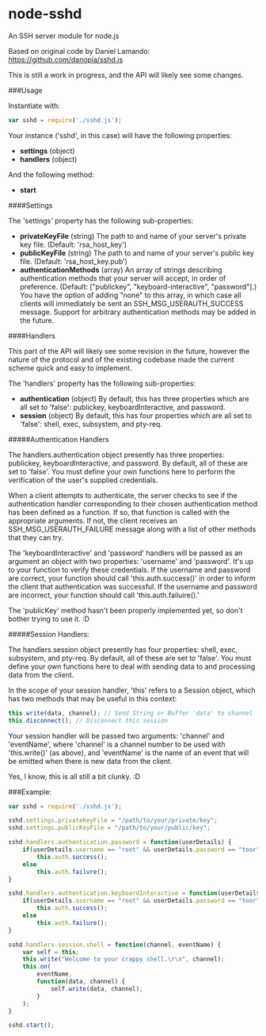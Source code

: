 node-sshd
=========

An SSH server module for node.js

Based on original code by Daniel Lamando: https://github.com/danopia/sshd.js

This is still a work in progress, and the API will likely see some changes.

###Usage

Instantiate with:

```js
var sshd = require('./sshd.js');
```

Your instance ('sshd', in this case) will have the following properties:

* **settings** (object)
* **handlers** (object)

And the following method:

* **start**

####Settings

The 'settings' property has the following sub-properties:

* **privateKeyFile** (string) The path to and name of your server's private key file. (Default: 'rsa_host_key')
* **publicKeyFile** (string) The path to and name of your server's public key file. (Default: 'rsa_host_key.pub')
* **authenticationMethods** (array) An array of strings describing authentication methods that your server will accept, in order of preference. (Default: ["publickey", "keyboard-interactive", "password"].)  You have the option of adding "none" to this array, in which case all clients will immediately be sent an SSH_MSG_USERAUTH_SUCCESS message.  Support for arbitrary authentication methods may be added in the future.

####Handlers

This part of the API will likely see some revision in the future, however the nature of the protocol and of the existing codebase made the current scheme quick and easy to implement.

The 'handlers' property has the following sub-properties:

* **authentication** (object) By default, this has three properties which are all set to 'false': publickey, keyboardInteractive, and password.
* **session** (object) By default, this has four properties which are all set to 'false': shell, exec, subsystem, and pty-req.

#####Authentication Handlers

The handlers.authentication object presently has three properties: publickey, keyboardInteractive, and password.  By default, all of these are set to 'false'.  You must define your own functions here to perform the verification of the user's supplied credentials.

When a client attempts to authenticate, the server checks to see if the authentication handler corresponding to their chosen authentication method has been defined as a function.  If so, that function is called with the appropriate arguments.  If not, the client receives an SSH_MSG_USERAUTH_FAILURE message along with a list of other methods that they can try.

The 'keyboardInteractive' and 'password' handlers will be passed as an argument an object with two properties: 'username' and 'password'.  It's up to your function to verify these credentials.  If the username and password are correct, your function should call 'this.auth.success()' in order to inform the client that authentication was successful.  If the username and password are incorrect, your function should call 'this.auth.failuire().'

The 'publicKey' method hasn't been properly implemented yet, so don't bother trying to use it. :D

#####Session Handlers:

The handlers.session object presently has four properties: shell, exec, subsystem, and pty-req.  By default, all of these are set to 'false'.  You must define your own functions here to deal with sending data to and processing data from the client.

In the scope of your session handler, 'this' refers to a Session object, which has two methods that may be useful in this context:

```js
this.write(data, channel); // Send String or Buffer 'data' to channel 'channel' of this session
this.disconnect(); // Disconnect this session
```

Your session handler will be passed two arguments: 'channel' and 'eventName', where 'channel' is a channel number to be used with 'this.write()' (as above), and 'eventName' is the name of an event that will be emitted when there is new data from the client.

Yes, I know, this is all still a bit clunky. :D

###Example:

```js
var sshd = require('./sshd.js');

sshd.settings.privateKeyFile = "/path/to/your/private/key";
sshd.settings.publicKeyFile = "/path/to/your/public/key";

sshd.handlers.authentication.password = function(userDetails) {
    if(userDetails.username == "root" && userDetails.password == "toor")
        this.auth.success();
    else
        this.auth.failure();
}

sshd.handlers.authentication.keyboardInteractive = function(userDetails) {
    if(userDetails.username == "root" && userDetails.password == "toor")
        this.auth.success();
    else
        this.auth.failure();
}

sshd.handlers.session.shell = function(channel, eventName) {
    var self = this;
    this.write("Welcome to your crappy shell.\r\n", channel);
    this.on(
        eventName,
        function(data, channel) {
            self.write(data, channel);
        }
    );
}

sshd.start();
```
